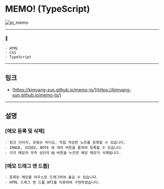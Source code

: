 # MEMO! (TypeScript)

![pj_memo](https://user-images.githubusercontent.com/56675004/107218300-c9c62280-6a52-11eb-9654-f39c9e3af389.jpg)

---

#### 📌

```
- HTML
- CSS
- TypeScript
```

---

## 링크

- [https://kimyang-sun.github.io/memo-ts/](https://kimyang-sun.github.io/memo-ts/)

---

## 설명

### [메모 등록 및 삭제]

```
- 링크 이미지, 유튜브 비디오, 직접 작성한 노트를 등록할 수 있습니다.
- IMAGE, VIDEO, NOTE 세 개의 버튼을 통하여 등록할 수 있습니다.
- 각각 메모의 우측 상단의 ❎ 버튼을 누르면 해당 메모가 삭제됩니다.
```

### [메모 드래그 앤 드롭]

```
- 등록된 메모를 마우스로 드래그하여 옮길 수 있습니다.
- HTML 드래그 앤 드롭 API를 이용하여 구현하였습니다.
```
